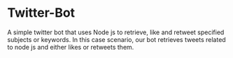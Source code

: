 # Twitter-Bot
A simple twitter bot that uses Node js to retrieve, like and retweet specified subjects or keywords. In this case scenario, our bot retrieves tweets related to node js and either likes or retweets them.
